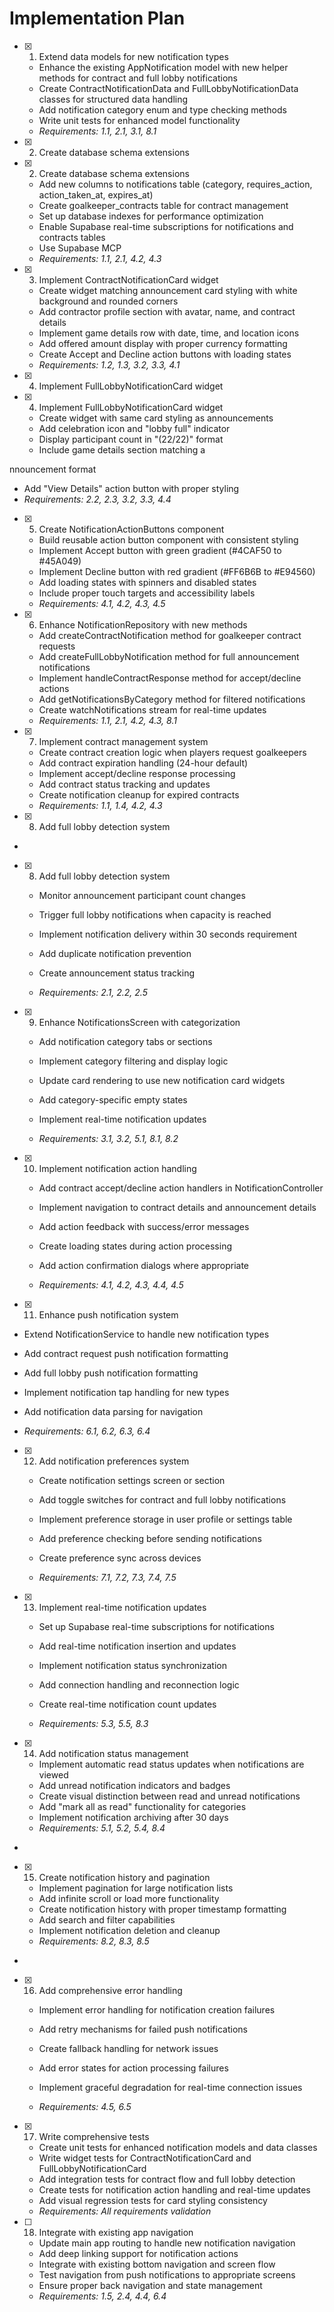 # Implementation Plan

- [x] 1. Extend data models for new notification types

  - Enhance the existing AppNotification model with new helper methods for contract and full lobby notifications
  - Create ContractNotificationData and FullLobbyNotificationData classes for structured data handling
  - Add notification category enum and type checking methods
  - Write unit tests for enhanced model functionality
  - _Requirements: 1.1, 2.1, 3.1, 8.1_

- [x] 2. Create database schema extensions

- [x] 2. Create database schema extensions

  - Add new columns to notifications table (category, requires_action, action_taken_at, expires_at)
  - Create goalkeeper_contracts table for contract management
  - Set up database indexes for performance optimization
  - Enable Supabase real-time subscriptions for notifications and contracts tables
  - Use Supabase MCP
  - _Requirements: 1.1, 2.1, 4.2, 4.3_

- [x] 3. Implement ContractNotificationCard widget

  - Create widget matching announcement card styling with white background and rounded corners
  - Add contractor profile section with avatar, name, and contract details
  - Implement game details row with date, time, and location icons
  - Add offered amount display with proper currency formatting
  - Create Accept and Decline action buttons with loading states
  - _Requirements: 1.2, 1.3, 3.2, 3.3, 4.1_

- [x] 4. Implement FullLobbyNotificationCard widget

- [x] 4. Implement FullLobbyNotificationCard widget

  - Create widget with same card styling as announcements
  - Add celebration icon and "lobby full" indicator
  - Display participant count in "(22/22)" format
  - Include game details section matching a

nnouncement format

- Add "View Details" action button with proper styling
- _Requirements: 2.2, 2.3, 3.2, 3.3, 4.4_

- [x] 5. Create NotificationActionButtons component

  - Build reusable action button component with consistent styling
  - Implement Accept button with green gradient (#4CAF50 to #45A049)
  - Implement Decline button with red gradient (#FF6B6B to #E94560)
  - Add loading states with spinners and disabled states
  - Include proper touch targets and accessibility labels
  - _Requirements: 4.1, 4.2, 4.3, 4.5_

- [x] 6. Enhance NotificationRepository with new methods

  - Add createContractNotification method for goalkeeper contract requests
  - Add createFullLobbyNotification method for full announcement notifications
  - Implement handleContractResponse method for accept/decline actions
  - Add getNotificationsByCategory method for filtered notifications
  - Create watchNotifications stream for real-time updates
  - _Requirements: 1.1, 2.1, 4.2, 4.3, 8.1_

- [x] 7. Implement contract management system

  - Create contract creation logic when players request goalkeepers
  - Add contract expiration handling (24-hour default)
  - Implement accept/decline response processing
  - Add contract status tracking and updates
  - Create notification cleanup for expired contracts
  - _Requirements: 1.1, 1.4, 4.2, 4.3_

- [x] 8. Add full lobby detection system

-

- [x] 8. Add full lobby detection system

  - Monitor announcement participant count changes
  - Trigger full lobby notifications when capacity is reached
  - Implement notification delivery within 30 seconds requirement
  - Add duplicate notification prevention

  - Create announcement status tracking

  - _Requirements: 2.1, 2.2, 2.5_

- [x] 9. Enhance NotificationsScreen with categorization

  - Add notification category tabs or sections
  - Implement category filtering and display logic

  - Update card rendering to use new notification card widgets

  - Add category-specific empty states

  - Implement real-time notification updates
  - _Requirements: 3.1, 3.2, 5.1, 8.1, 8.2_

- [x] 10. Implement notification action handling

  - Add contract accept/decline action handlers in NotificationController
  - Implement navigation to contract details and announcement details

  - Add action feedback with success/error messages

  - Create loading states during action processing
  - Add action confirmation dialogs where appropriate
  - _Requirements: 4.1, 4.2, 4.3, 4.4, 4.5_

- [x] 11. Enhance push notification system

- Extend NotificationService to handle new notification types
- Add contract request push notification formatting
- Add full lobby push notification formatting

- Implement notification tap handling for new types
- Add notification data parsing for navigation

- _Requirements: 6.1, 6.2, 6.3, 6.4_

- [x] 12. Add notification preferences system

  - Create notification settings screen or section

  - Add toggle switches for contract and full lobby notifications
  - Implement preference storage in user profile or settings table
  - Add preference checking before sending notifications
  - Create preference sync across devices
  - _Requirements: 7.1, 7.2, 7.3, 7.4, 7.5_

- [x] 13. Implement real-time notification updates

  - Set up Supabase real-time subscriptions for notifications
  - Add real-time notification insertion and updates
  - Implement notification status synchronization
  - Add connection handling and reconnection logic

  - Create real-time notification count updates
  - _Requirements: 5.3, 5.5, 8.3_

- [x] 14. Add notification status management

  - Implement automatic read status updates when notifications are viewed
  - Add unread notification indicators and badges
  - Create visual distinction between read and unread notifications
  - Add "mark all as read" functionality for categories
  - Implement notification archiving after 30 days
  - _Requirements: 5.1, 5.2, 5.4, 8.4_

-

- [x] 15. Create notification history and pagination

  - Implement pagination for large notification lists
  - Add infinite scroll or load more functionality
  - Create notification history with proper timestamp formatting
  - Add search and filter capabilities
  - Implement notification deletion and cleanup
  - _Requirements: 8.2, 8.3, 8.5_

-

- [x] 16. Add comprehensive error handling

  - Implement error handling for notification creation failures
  - Add retry mechanisms for failed push notifications
  - Create fallback handling for network issues
  - Add error states for action processing failures
  - Implement graceful degradation for real-time connection issues

  - _Requirements: 4.5, 6.5_

- [x] 17. Write comprehensive tests

  - Create unit tests for enhanced notification models and data classes
  - Write widget tests for ContractNotificationCard and FullLobbyNotificationCard
  - Add integration tests for contract flow and full lobby detection
  - Create tests for notification action handling and real-time updates
  - Add visual regression tests for card styling consistency
  - _Requirements: All requirements validation_

- [ ] 18. Integrate with existing app navigation

  - Update main app routing to handle new notification navigation
  - Add deep linking support for notification actions
  - Integrate with existing bottom navigation and screen flow
  - Test navigation from push notifications to appropriate screens
  - Ensure proper back navigation and state management
  - _Requirements: 1.5, 2.4, 4.4, 6.4_
